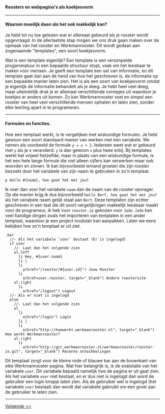 #### Roosters en webpagina's als koekjesvorm
---

#### Waarom moeilijk doen als het ook makkelijk kan?
Je hebt tot nu toe gelezen wat er allemaal gebeurd als je rooster wordt opgevraagd. In de allerlaatste stap mogen we ons druk gaan maken over de opmaak van het rooster en Werkmanrooster. Dit wordt gedaan aan zogenaamde "templates", een soort koekjesvorm. 

Wat is een template eigenlijk? Een template is een versimpelde progammatuur in een bepaalde structuur stopt, vaak om het leesbaar te maken voor mensen. Je geeft een template een set van informatie, en dit template gaat dan aan de hand van hoe het geschreven is, de informatie op een bepaalde manier laten zien. Het is als een soort van koekjesvorm omdat je eigenlijk de informatie behandelt als je deeg. Je hebt heel veel deeg, maar uiteindelijk druk je er allemaal verschillende vormpjes uit waardoor je koekjes er anders uit komen. Zo kan Werkmanrooster snel en simpel een rooster van heel veel verschillende mensen ophalen en laten zien, zonder elke leerling apart in te programeren.

---

#### Formules en functies.
Hoe een templaat werkt, is te vergelijken met wiskundige formules. Je hebt gewoon een soort standaard manier van werken met een variabele. We nemen als voorbeeld de formule `y = x + 2`. Iedereen weet wat er gebeurd met `y` als je x veranderd. `y` is dan gewoon `x` plus twee erbij. Bij templates werkt het vrijwel hetzelfde, maar in plaats van een wiskundige formule, is het een hele lange formule die niet alleen cijfers kan verwerken maar ook woorden en zinnen. Ik kan bijvoorbeeld iemand groeten die zijn rooster bezoekt door het variabele van zijn naam te gebruiken in zo'n templaat.

```jade
p Hallo #{naam}, hoe gaat het met jou?
```
  
Ik voer dan voor het variabele `naam` dan de naam van de rooster opvrager. Op die manier krijg ik dus bijvoorbeeld `Hallo Bert, hoe gaat het met jou?` als het variabele naam gelijk staat aan `Bert`. Deze templaten zijn echter geschreven in een taal die dit soort vergelijkingen makkelijk leesbaar maakt voor de programeur, ik heb voor `rooster.io` gekozen voor `Jade`. `Jade` kan veel handige dingen zoals het importeren van templaten in een ander templaat, waardoor je een project modulair kan aanpakken. Laten we eens bekijken hoe zo'n templaat er uit ziet.

```jade
.bar
  //- Als het variabele 'user' bestaat (Er is ingelogd)
  if user
    //- Laat dan het volgende zien
    ul.left
      li Hey, #{user.naam}
      li | 
      li 
        a(href="/rooster/#{user.id}") Jouw Rooster
      li
        a(href=user.rooster, target="_blank") Andere roostersite
    ul.right
      li 
        a(href="/logout") Logout
  //- Als er niet is ingelogd
  else
    //- Laat dan het volgende zien
    ul
      li 
        a(href="/login") Login
      li |
      li
        a(href="http://hoewerkt.werkmanrooster.nl", target="_blank") Hoe werkt Werkmanrooster?
    ul.right
      li
        a(href="http://git.werkmanrooster.nl/werkmanrooster/rooster-io.git", target="_blank") Recente ontwikkelingen
```

Dit templaat zorgt voor de kleine rode of blauwe bar aan de bovenkant van elke Werkmanrooster pagina. Wat hier belangrijk is, is de evalutatie van het variabele `user`. Dit variabele bepaald namelijk hoe de pagina er uit gaat zien. Als het variabele `user` niet bestaat, en er dus niet is ingelogd dan word de gebruiker een login knopje laten zien. Als de gebruiker wel is ingelogd (het variabele `user` bestaat) dan wordt dat variabele gebruikt om een groet aan de gebruiker te laten zien.

---
[Volgende  >>](/database)

